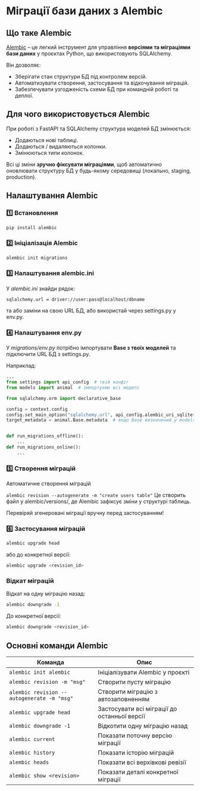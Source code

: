 # Міграції бази даних з Alembic

## Що таке Alembic

[Alembic](https://alembic.sqlalchemy.org/) – це легкий інструмент для управління **версіями та міграціями бази даних** у проєктах Python, що використовують SQLAlchemy.

Він дозволяє:
- Зберігати стан структури БД під контролем версій.
- Автоматизувати створення, застосування та відкочування міграцій.
- Забезпечувати узгодженість схеми БД при командній роботі та деплої.

## Для чого використовується Alembic

При роботі з FastAPI та SQLAlchemy структура моделей БД змінюється:
- Додаються нові таблиці.
- Додаються / видаляються колонки.
- Змінюються типи колонок.

Всі ці зміни **зручно фіксувати міграціями**, щоб автоматично оновлювати структуру БД у будь-якому середовищі (локально, staging, production).

## Налаштування Alembic

### 1️⃣ Встановлення

```bash
pip install alembic
```
### 2️⃣ Ініціалізація Alembic

```bash
alembic init migrations
```
### 3️⃣ Налаштування alembic.ini
У _alembic.ini_ знайди рядок:

```
sqlalchemy.url = driver://user:pass@localhost/dbname
```
та або заміни на свою URL БД, або використай через settings.py у env.py.

### 4️⃣ Налаштування env.py
У _migrations/env.py_ потрібно імпортувати **Base з твоїх моделей** та підключити URL БД з settings.py.

Наприклад:

```python
...
from settings import api_config  # твій конфіг
from models import animal  # імпортуємо всі моделі

from sqlalchemy.orm import declarative_base

config = context.config
config.set_main_option("sqlalchemy.url", api_config.alembic_uri_sqlite())
target_metadata = animal.Base.metadata  # якщо Base визначений у models/animal.py


def run_migrations_offline():
    ...
def run_migrations_online():
    ...


```
### 5️⃣  Створення міграцій
Автоматичне створення міграцій

`alembic revision --autogenerate -m "create users table"`
Це створить файл у alembic/versions/, де Alembic зафіксує зміни у структурі таблиць.

Перевіряй згенеровані міграції вручну перед застосуванням!

### 6️⃣  Застосування міграцій

```bash
alembic upgrade head
```
або до конкретної версії:

```bash
alembic upgrade <revision_id>
```
### Відкат міграцій
Відкат на одну міграцію назад:

```bash
alembic downgrade -1
```
До конкретної версії:

```bash
alembic downgrade <revision_id>
```

## Основні команди Alembic

| Команда                                           | Опис                                               |
|---------------------------------------------------|----------------------------------------------------|
| `alembic init alembic`                            | Ініціалізувати Alembic у проєкті                  |
| `alembic revision -m "msg"`                       | Створити пусту міграцію                           |
| `alembic revision --autogenerate -m "msg"`        | Створити міграцію з автозаповненням               |
| `alembic upgrade head`                            | Застосувати всі міграції до останньої версії      |
| `alembic downgrade -1`                            | Відкотити одну міграцію назад                     |
| `alembic current`                                 | Показати поточну версію міграції                  |
| `alembic history`                                 | Показати історію міграцій                         |
| `alembic heads`                                   | Показати всі верхівкові ревізії                   |
| `alembic show <revision>`                         | Показати деталі конкретної міграції               |